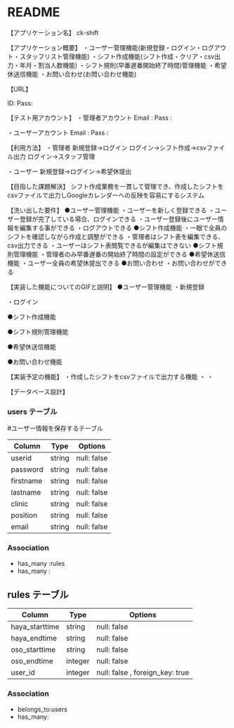 # README
【アプリケーション名】
ck-shift

【アプリケーション概要】
・ユーザー管理機能(新規登録・ログイン・ログアウト・スタッフリスト管理機能)
・シフト作成機能(シフト作成・クリア・csv出力・年月・割当人数機能)
・シフト規則(早番遅番開始終了時間)管理機能
・希望休送信機能
・お問い合わせ(お問い合わせ機能)


【URL】


ID:
Pass:

【テスト用アカウント】
・管理者アカウント
Email :
Pass  : 

・ユーザーアカウント
Email : 
Pass  : 


【利用方法】
・管理者
新規登録→ログイン
ログイン→シフト作成→csvファイル出力
ログイン→スタッフ管理

・ユーザー
新規登録→ログイン→希望休提出

【目指した課題解決】
シフト作成業務を一貫して管理でき、作成したシフトをcsvファイルで出力しGoogleカレンダーへの反映を容易にするシステム

【洗い出した要件】
●ユーザー管理機能
・ユーザーを新しく登録できる
・ユーザー登録が完了している場合、ログインできる
・ユーザー登録後にユーザー情報を編集する事ができる
・ログアウトできる
●シフト作成機能
・一眼で全員のシフトを確認しながら作成と調整ができる
・管理者はシフト表を編集できる、csv出力できる
・ユーザーはシフト表閲覧できるが編集はできない
●シフト規則管理機能
・管理者のみ早番遅番の開始終了時間の設定ができる
●希望休送信機能
・ユーザー全員の希望休提出できる
●お問い合わせ
・お問い合わせができる

【実装した機能についてのGIFと説明】
●ユーザー管理機能
・新規登録

・ログイン


●シフト作成機能


●シフト規則管理機能


●希望休送信機能


●お問い合わせ機能


【実装予定の機能】
・作成したシフトをcsvファイルで出力する機能
・
・

【データベース設計】
 
 ### users テーブル
 #ユーザー情報を保存するテーブル

| Column        | Type    | Options     |
| --------------| ------  | ----------- |
| userid        | string  | null: false |←未
| password      | string  | null: false |
| firstname     | string  | null: false |
| lastname      | string  | null: false |
| clinic        | string  | null: false |
| position      | string  | null: false |
| email         | string  | null: false |


### Association

- has_many :rules
- has_many :

## rules テーブル

| Column           | Type     |Options            |
| -----------------| -------- | ------------------|
| haya_starttime   | string   | null: false       |
| haya_endtime     | string   | null: false       |
| oso_starttime    | string     | null: false     |
| oso_endtime      | integer  | null: false       |
| user_id          | integer  | null: false , foreign_key: true   |

### Association

- belongs_to:users
- has_many:



